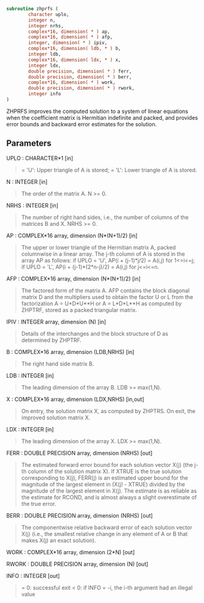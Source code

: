 ```fortran
subroutine zhprfs (
        character uplo,
        integer n,
        integer nrhs,
        complex*16, dimension( * ) ap,
        complex*16, dimension( * ) afp,
        integer, dimension( * ) ipiv,
        complex*16, dimension( ldb, * ) b,
        integer ldb,
        complex*16, dimension( ldx, * ) x,
        integer ldx,
        double precision, dimension( * ) ferr,
        double precision, dimension( * ) berr,
        complex*16, dimension( * ) work,
        double precision, dimension( * ) rwork,
        integer info
)
```

ZHPRFS improves the computed solution to a system of linear
equations when the coefficient matrix is Hermitian indefinite
and packed, and provides error bounds and backward error estimates
for the solution.

## Parameters
UPLO : CHARACTER\*1 [in]
> = 'U':  Upper triangle of A is stored;
> = 'L':  Lower triangle of A is stored.

N : INTEGER [in]
> The order of the matrix A.  N >= 0.

NRHS : INTEGER [in]
> The number of right hand sides, i.e., the number of columns
> of the matrices B and X.  NRHS >= 0.

AP : COMPLEX\*16 array, dimension (N\*(N+1)/2) [in]
> The upper or lower triangle of the Hermitian matrix A, packed
> columnwise in a linear array.  The j-th column of A is stored
> in the array AP as follows:
> if UPLO = 'U', AP(i + (j-1)\*j/2) = A(i,j) for 1<=i<=j;
> if UPLO = 'L', AP(i + (j-1)\*(2\*n-j)/2) = A(i,j) for j<=i<=n.

AFP : COMPLEX\*16 array, dimension (N\*(N+1)/2) [in]
> The factored form of the matrix A.  AFP contains the block
> diagonal matrix D and the multipliers used to obtain the
> factor U or L from the factorization A = U\*D\*U\*\*H or
> A = L\*D\*L\*\*H as computed by ZHPTRF, stored as a packed
> triangular matrix.

IPIV : INTEGER array, dimension (N) [in]
> Details of the interchanges and the block structure of D
> as determined by ZHPTRF.

B : COMPLEX\*16 array, dimension (LDB,NRHS) [in]
> The right hand side matrix B.

LDB : INTEGER [in]
> The leading dimension of the array B.  LDB >= max(1,N).

X : COMPLEX\*16 array, dimension (LDX,NRHS) [in,out]
> On entry, the solution matrix X, as computed by ZHPTRS.
> On exit, the improved solution matrix X.

LDX : INTEGER [in]
> The leading dimension of the array X.  LDX >= max(1,N).

FERR : DOUBLE PRECISION array, dimension (NRHS) [out]
> The estimated forward error bound for each solution vector
> X(j) (the j-th column of the solution matrix X).
> If XTRUE is the true solution corresponding to X(j), FERR(j)
> is an estimated upper bound for the magnitude of the largest
> element in (X(j) - XTRUE) divided by the magnitude of the
> largest element in X(j).  The estimate is as reliable as
> the estimate for RCOND, and is almost always a slight
> overestimate of the true error.

BERR : DOUBLE PRECISION array, dimension (NRHS) [out]
> The componentwise relative backward error of each solution
> vector X(j) (i.e., the smallest relative change in
> any element of A or B that makes X(j) an exact solution).

WORK : COMPLEX\*16 array, dimension (2\*N) [out]

RWORK : DOUBLE PRECISION array, dimension (N) [out]

INFO : INTEGER [out]
> = 0:  successful exit
> < 0:  if INFO = -i, the i-th argument had an illegal value
